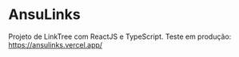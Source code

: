 # AnsuLinks

Projeto de LinkTree com ReactJS e TypeScript.
Teste em produção: https://ansulinks.vercel.app/
